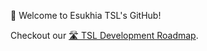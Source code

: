 🌈 Welcome to Esukhia TSL's GitHub!

Checkout our [🛣️ TSL Development Roadmap](https://github.com/orgs/Esukhia/projects/8).
